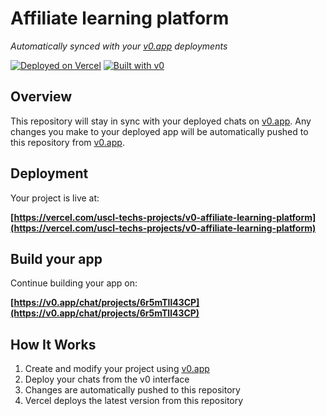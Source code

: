 # Affiliate learning platform

*Automatically synced with your [v0.app](https://v0.app) deployments*

[![Deployed on Vercel](https://img.shields.io/badge/Deployed%20on-Vercel-black?style=for-the-badge&logo=vercel)](https://vercel.com/uscl-techs-projects/v0-affiliate-learning-platform)
[![Built with v0](https://img.shields.io/badge/Built%20with-v0.app-black?style=for-the-badge)](https://v0.app/chat/projects/6r5mTll43CP)

## Overview

This repository will stay in sync with your deployed chats on [v0.app](https://v0.app).
Any changes you make to your deployed app will be automatically pushed to this repository from [v0.app](https://v0.app).

## Deployment

Your project is live at:

**[https://vercel.com/uscl-techs-projects/v0-affiliate-learning-platform](https://vercel.com/uscl-techs-projects/v0-affiliate-learning-platform)**

## Build your app

Continue building your app on:

**[https://v0.app/chat/projects/6r5mTll43CP](https://v0.app/chat/projects/6r5mTll43CP)**

## How It Works

1. Create and modify your project using [v0.app](https://v0.app)
2. Deploy your chats from the v0 interface
3. Changes are automatically pushed to this repository
4. Vercel deploys the latest version from this repository
